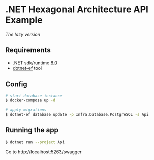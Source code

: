 # .NET Hexagonal Architecture API Example
*The lazy version*

## Requirements

- .NET sdk/runtime [8.0](https://learn.microsoft.com/pt-br/dotnet/core/whats-new/dotnet-8)
- [dotnet-ef](https://learn.microsoft.com/pt-br/ef/core/cli/dotnet) tool

## Config

```bash
# start database instance
$ docker-compose up -d

# apply migrations
$ dotnet-ef database update -p Infra.Database.PostgreSQL -s Api
```

## Running the app

```bash
$ dotnet run --project Api
```
Go to http://localhost:5263/swagger
